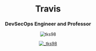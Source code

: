 <h1 align="center">Travis</h1>
<h3 align="center">DevSecOps Engineer and Professor</h3>
<p align="center">
  <img src="https://komarev.com/ghpvc/?username=tks98&label=Profile%20views&color=0e75b6&style=flat" alt="tks98" />
</p>
<p align="center">
  <a href="https://twitter.com/_tks98" target="blank">
    <img src="https://img.shields.io/twitter/follow/_tks98?logo=twitter&style=for-the-badge" alt="_tks98" />
  </a>
</p>

